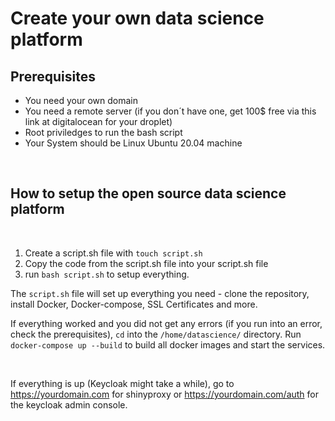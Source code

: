 # Create your own data science platform

## Prerequisites

* You need your own domain
* You need a remote server (if you don´t have one, get 100$ free via this link at digitalocean for your droplet)
* Root priviledges to run the bash script
* Your System should be Linux Ubuntu 20.04 machine

<br>

## How to setup the open source data science platform

<br>

1. Create a script.sh file with `touch script.sh`
2. Copy the code from the script.sh file into your script.sh file
3. run `bash script.sh` to setup everything.

The `script.sh` file will set up everything you need - clone the repository, install Docker, Docker-compose, SSL Certificates and more.
<br>

If everything worked and you did not get any errors (if you run into an error, check the prerequisites), `cd` into the `/home/datascience/` directory. Run `docker-compose up --build` to build all docker images and start the services.

<br>

If everything is up (Keycloak might take a while), go to https://yourdomain.com for shinyproxy or https://yourdomain.com/auth for the keycloak admin console.
